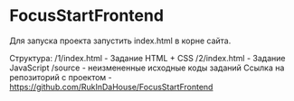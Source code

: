 # FocusStartFrontend
Для запуска проекта запустить index.html в корне сайта.

Структура:
/1/index.html - Задание HTML + CSS
/2/index.html - Задание JavaScript
/source - неизмененные исходные коды заданий
Ссылка на репозиторий с проектом - https://github.com/RukInDaHouse/FocusStartFrontend
